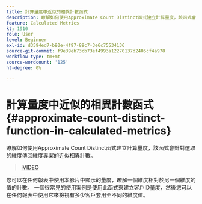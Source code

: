 ```yaml
---
title: 計算量度中近似的相異計數函式
description: 瞭解如何使用Approximate Count Distinct函式建立計算量度，該函式會針對選取的維度傳回維度專案的近似相異計數。
feature: Calculated Metrics
kt: 1910
role: User
level: Beginner
exl-id: d3594ed7-b90e-4f97-89c7-3e6c75534136
source-git-commit: f9e39eb73cb73ef4993a12270137d2405cf4a978
workflow-type: tm+mt
source-wordcount: '125'
ht-degree: 0%

---
```


# 計算量度中近似的相異計數函式 {#approximate-count-distinct-function-in-calculated-metrics}

瞭解如何使用Approximate Count Distinct函式建立計算量度，該函式會針對選取的維度傳回維度專案的近似相異計數。

>[!VIDEO](https://video.tv.adobe.com/v/23722/?quality=12&learn=on)

您可以在任何報表中使用本影片中顯示的量度，瞭解一個維度相對於另一個維度的值的計數。 一個很常見的使用案例是使用此函式來建立客戶ID量度，然後您可以在任何報表中使用它來檢視有多少客戶套用至不同的維度值。
